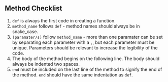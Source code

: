 ## Method Checklist

1. `def` is always the first code in creating a function.
1. `method_name` follows `def` - method names should always be in snake_case.
1. `(paramater/s)` follow `method_name` - more than one paramater can be set by separating each parameter with a `,`, but each parameter must be unique. Parameters should be relevant to increase the legibility of the code.
1.  The body of the method begins on the following line. The body should always be indented two spaces.
1. `end` must be included on the last line of the method to signify the end of the method. `end` should have the same indentation as `def`.
